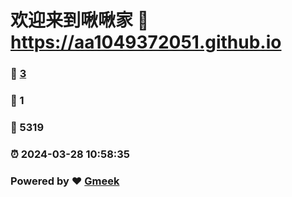 # 欢迎来到啾啾家 :link: https://aa1049372051.github.io 
### :page_facing_up: [3](https://aa1049372051.github.io/tag.html) 
### :speech_balloon: 1 
### :hibiscus: 5319 
### :alarm_clock: 2024-03-28 10:58:35 
### Powered by :heart: [Gmeek](https://github.com/Meekdai/Gmeek)
